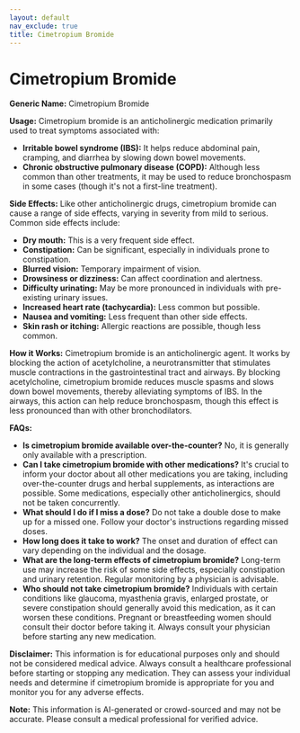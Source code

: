 ```yaml
---
layout: default
nav_exclude: true
title: Cimetropium Bromide
---
```


# Cimetropium Bromide

**Generic Name:** Cimetropium Bromide

**Usage:** Cimetropium bromide is an anticholinergic medication primarily used to treat symptoms associated with:

* **Irritable bowel syndrome (IBS):**  It helps reduce abdominal pain, cramping, and diarrhea by slowing down bowel movements.
* **Chronic obstructive pulmonary disease (COPD):** Although less common than other treatments, it may be used to reduce bronchospasm in some cases (though it's not a first-line treatment).


**Side Effects:**  Like other anticholinergic drugs, cimetropium bromide can cause a range of side effects, varying in severity from mild to serious. Common side effects include:

* **Dry mouth:** This is a very frequent side effect.
* **Constipation:**  Can be significant, especially in individuals prone to constipation.
* **Blurred vision:**  Temporary impairment of vision.
* **Drowsiness or dizziness:**  Can affect coordination and alertness.
* **Difficulty urinating:**  May be more pronounced in individuals with pre-existing urinary issues.
* **Increased heart rate (tachycardia):** Less common but possible.
* **Nausea and vomiting:** Less frequent than other side effects.
* **Skin rash or itching:** Allergic reactions are possible, though less common.


**How it Works:** Cimetropium bromide is an anticholinergic agent. It works by blocking the action of acetylcholine, a neurotransmitter that stimulates muscle contractions in the gastrointestinal tract and airways. By blocking acetylcholine, cimetropium bromide reduces muscle spasms and slows down bowel movements, thereby alleviating symptoms of IBS.  In the airways, this action can help reduce bronchospasm, though this effect is less pronounced than with other bronchodilators.


**FAQs:**

* **Is cimetropium bromide available over-the-counter?**  No, it is generally only available with a prescription.
* **Can I take cimetropium bromide with other medications?**  It's crucial to inform your doctor about all other medications you are taking, including over-the-counter drugs and herbal supplements, as interactions are possible.  Some medications, especially other anticholinergics, should not be taken concurrently.
* **What should I do if I miss a dose?**  Do not take a double dose to make up for a missed one.  Follow your doctor's instructions regarding missed doses.
* **How long does it take to work?**  The onset and duration of effect can vary depending on the individual and the dosage.
* **What are the long-term effects of cimetropium bromide?**  Long-term use may increase the risk of some side effects, especially constipation and urinary retention.  Regular monitoring by a physician is advisable.
* **Who should not take cimetropium bromide?** Individuals with certain conditions like glaucoma, myasthenia gravis, enlarged prostate, or severe constipation should generally avoid this medication, as it can worsen these conditions. Pregnant or breastfeeding women should consult their doctor before taking it.  Always consult your physician before starting any new medication.


**Disclaimer:** This information is for educational purposes only and should not be considered medical advice. Always consult a healthcare professional before starting or stopping any medication.  They can assess your individual needs and determine if cimetropium bromide is appropriate for you and monitor you for any adverse effects.


**Note:** This information is AI-generated or crowd-sourced and may not be accurate. Please consult a medical professional for verified advice.